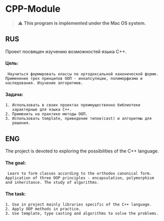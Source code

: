 # CPP-Module

> :warning: **This program is implemented under the Mac OS system.**

## RUS

 Проект посвящен изучению возможностей языка C++.

#### Цель:
```
 Научиться формировать классы по ортодоксальной канонической форме.
Применение трех принципов ООП - инкапсуляции, полиморфизма и
наследования. Изучение алгоритмов.
```
#### Задача:
```
1. Использовать в своих проектах преимущественно библиотеки 
   характерные для языка С++.
2. Применить на практике методы ООП.
3. Использовать template, приведение типов(cast) и алгоритмы для
   решения.
```
## ENG

The project is devoted to exploring the possibilities of the C++ language.

#### The goal:
```
 Learn to form classes according to the orthodox canonical form.
Application of three OOP principles - encapsulation, polymorphism
and inheritance. The study of algorithms.
```
#### The task:
```
1. Use in project mainly libraries specific of the С++ language.
2. Apply OOP methods in practice.
3. Use template, type casting and algorithms to solve the problems.
```
